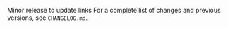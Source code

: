 Minor release to update links
For a complete list of changes and previous versions, see `CHANGELOG.md`.